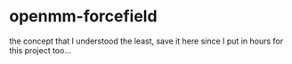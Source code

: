 # openmm-forcefield
the concept that I understood the least, save it here since I put in hours for this project too...
